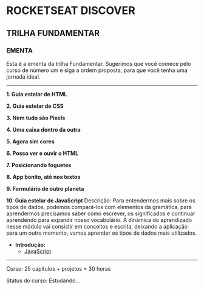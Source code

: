 # ROCKETSEAT DISCOVER
## TRILHA FUNDAMENTAR

### EMENTA
Esta é a ementa da trilha Fundamentar. Sugerimos que você comece pelo curso de número um e siga a ordem proposta, para que você tenha uma jornada ideal.

---

**1. Guia estelar de HTML**

**2. Guia estelar de CSS**

**3. Nem tudo são Pixels**

**4. Uma caixa dentro da outra**

**5. Agora sim cores**

**6. Posso ver e ouvir o HTML**

**7. Posicionando foguetes**

**8. App bonito, até nos textos**

**9. Formulário de outro planeta**

**10. Guia estelar de JavaScript**
  Descrição:
  Para entendermos mais sobre os tipos de dados, podemos compará-los com elementos da gramática, para aprendermos precisamos saber como escrever, os significados e continuar aprendendo para expandir nosso vocabulário. A dinâmica do aprendizado nesse módulo vai consistir em conceitos e escrita, deixando a aplicação para um outro momento, vamos aprender os tipos de dados mais utilizados.
  - **Introdução:**
    - [JavaScript](/10-Guia-estelar-javascript/introducao/javascript.md)

---

Curso: 25 capítulos + projetos = 30 horas

Status do curso: Estudando...